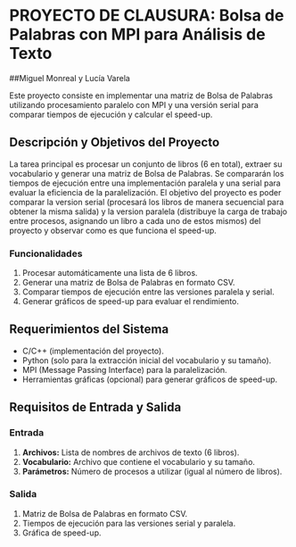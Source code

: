 # PROYECTO DE CLAUSURA: Bolsa de Palabras con MPI para Análisis de Texto
##Miguel Monreal y Lucía Varela 

Este proyecto consiste en implementar una matriz de Bolsa de Palabras utilizando procesamiento paralelo con MPI y una versión serial para comparar tiempos de ejecución y calcular el speed-up.

## Descripción y Objetivos del Proyecto

La tarea principal es procesar un conjunto de libros (6 en total), extraer su vocabulario y generar una matriz de Bolsa de Palabras. Se compararán los tiempos de ejecución entre una implementación paralela y una serial para evaluar la eficiencia de la paralelización. 
El objetivo del proyecto es poder comparar la version serial (procesará los libros de manera secuencial para obtener la misma salida) y la version paralela (distribuye la carga de trabajo entre procesos, asignando un libro a cada uno de estos mismos) del proyecto y observar como es que funciona el speed-up. 

### Funcionalidades

1. Procesar automáticamente una lista de 6 libros.
2. Generar una matriz de Bolsa de Palabras en formato CSV.
3. Comparar tiempos de ejecución entre las versiones paralela y serial.
4. Generar gráficos de speed-up para evaluar el rendimiento.

## Requerimientos del Sistema
- C/C++ (implementación del proyecto).
- Python (solo para la extracción inicial del vocabulario y su tamaño).
- MPI (Message Passing Interface) para la paralelización.
- Herramientas gráficas (opcional) para generar gráficos de speed-up.

## Requisitos de Entrada y Salida

### Entrada

1. **Archivos:** Lista de nombres de archivos de texto (6 libros).
2. **Vocabulario:** Archivo que contiene el vocabulario y su tamaño.
3. **Parámetros:** Número de procesos a utilizar (igual al número de libros).
### Salida

1. Matriz de Bolsa de Palabras en formato CSV.
2. Tiempos de ejecución para las versiones serial y paralela.
3. Gráfica de speed-up.





